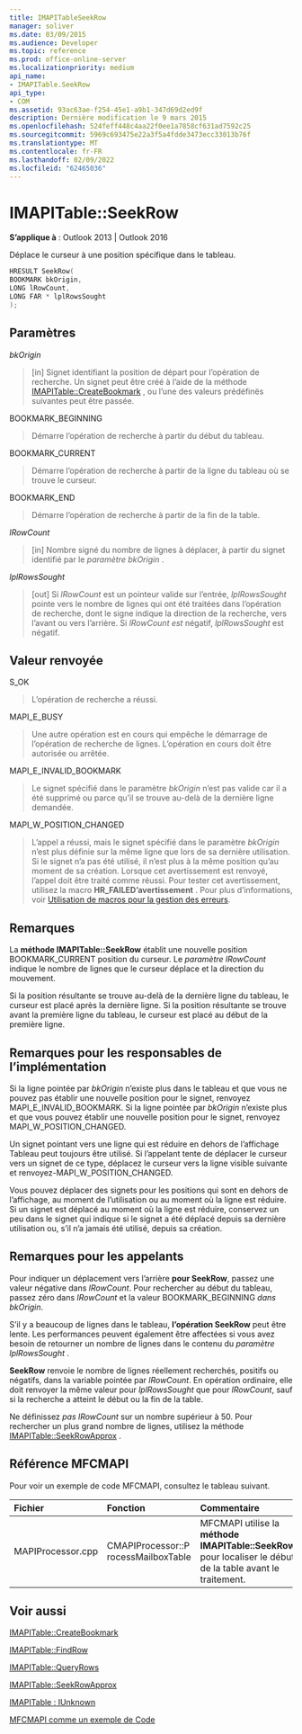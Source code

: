 ```yaml
---
title: IMAPITableSeekRow
manager: soliver
ms.date: 03/09/2015
ms.audience: Developer
ms.topic: reference
ms.prod: office-online-server
ms.localizationpriority: medium
api_name:
- IMAPITable.SeekRow
api_type:
- COM
ms.assetid: 93ac63ae-f254-45e1-a9b1-347d69d2ed9f
description: Dernière modification le 9 mars 2015
ms.openlocfilehash: 524feff448c4aa22f0ee1a7858cf631ad7592c25
ms.sourcegitcommit: 5969c693475e22a3f5a4fdde3473ecc33013b76f
ms.translationtype: MT
ms.contentlocale: fr-FR
ms.lasthandoff: 02/09/2022
ms.locfileid: "62465036"
---
```

# <a name="imapitableseekrow"></a>IMAPITable::SeekRow

  
  
**S’applique à** : Outlook 2013 | Outlook 2016 
  
Déplace le curseur à une position spécifique dans le tableau.
  
```cpp
HRESULT SeekRow(
BOOKMARK bkOrigin,
LONG lRowCount,
LONG FAR * lplRowsSought
);
```

## <a name="parameters"></a>Paramètres

 _bkOrigin_
  
> [in] Signet identifiant la position de départ pour l’opération de recherche. Un signet peut être créé à l’aide de la méthode [IMAPITable::CreateBookmark](imapitable-createbookmark.md) , ou l’une des valeurs prédéfinës suivantes peut être passée. 
    
BOOKMARK_BEGINNING 
  
> Démarre l’opération de recherche à partir du début du tableau. 
    
BOOKMARK_CURRENT 
  
> Démarre l’opération de recherche à partir de la ligne du tableau où se trouve le curseur. 
    
BOOKMARK_END 
  
> Démarre l’opération de recherche à partir de la fin de la table. 
    
 _lRowCount_
  
> [in] Nombre signé du nombre de lignes à déplacer, à partir du signet identifié par le  _paramètre bkOrigin_ . 
    
 _lplRowsSought_
  
> [out] Si  _lRowCount_ est un pointeur valide sur l’entrée,  _lplRowsSought_ pointe vers le nombre de lignes qui ont été traitées dans l’opération de recherche, dont le signe indique la direction de la recherche, vers l’avant ou vers l’arrière. Si  _lRowCount est_ négatif,  _lplRowsSought_ est négatif. 
    
## <a name="return-value"></a>Valeur renvoyée

S_OK 
  
> L’opération de recherche a réussi.
    
MAPI_E_BUSY 
  
> Une autre opération est en cours qui empêche le démarrage de l’opération de recherche de lignes. L’opération en cours doit être autorisée ou arrêtée.
    
MAPI_E_INVALID_BOOKMARK 
  
> Le signet spécifié dans le paramètre _bkOrigin_ n’est pas valide car il a été supprimé ou parce qu’il se trouve au-delà de la dernière ligne demandée. 
    
MAPI_W_POSITION_CHANGED 
  
> L’appel a réussi, mais le signet spécifié dans le paramètre _bkOrigin_ n’est plus définie sur la même ligne que lors de sa dernière utilisation. Si le signet n’a pas été utilisé, il n’est plus à la même position qu’au moment de sa création. Lorsque cet avertissement est renvoyé, l’appel doit être traité comme réussi. Pour tester cet avertissement, utilisez la macro **HR_FAILED’avertissement** . Pour plus d’informations, voir [Utilisation de macros pour la gestion des erreurs](using-macros-for-error-handling.md).
    
## <a name="remarks"></a>Remarques

La **méthode IMAPITable::SeekRow** établit une nouvelle position BOOKMARK_CURRENT position du curseur. Le  _paramètre lRowCount_ indique le nombre de lignes que le curseur déplace et la direction du mouvement. 
  
Si la position résultante se trouve au-delà de la dernière ligne du tableau, le curseur est placé après la dernière ligne. Si la position résultante se trouve avant la première ligne du tableau, le curseur est placé au début de la première ligne. 
  
## <a name="notes-to-implementers"></a>Remarques pour les responsables de l’implémentation

Si la ligne pointée par  _bkOrigin_ n’existe plus dans le tableau et que vous ne pouvez pas établir une nouvelle position pour le signet, renvoyez MAPI_E_INVALID_BOOKMARK. Si la ligne pointée par  _bkOrigin_ n’existe plus et que vous pouvez établir une nouvelle position pour le signet, renvoyez MAPI_W_POSITION_CHANGED. 
  
Un signet pointant vers une ligne qui est réduire en dehors de l’affichage Tableau peut toujours être utilisé. Si l’appelant tente de déplacer le curseur vers un signet de ce type, déplacez le curseur vers la ligne visible suivante et renvoyez-MAPI_W_POSITION_CHANGED. 
  
Vous pouvez déplacer des signets pour les positions qui sont en dehors de l’affichage, au moment de l’utilisation ou au moment où la ligne est réduire. Si un signet est déplacé au moment où la ligne est réduire, conservez un peu dans le signet qui indique si le signet a été déplacé depuis sa dernière utilisation ou, s’il n’a jamais été utilisé, depuis sa création.
  
## <a name="notes-to-callers"></a>Remarques pour les appelants

Pour indiquer un déplacement vers l’arrière **pour SeekRow**, passez une valeur négative dans  _lRowCount_. Pour rechercher au début du tableau, passez zéro dans  _lRowCount_ et la valeur BOOKMARK_BEGINNING  _dans bkOrigin_. 
  
S’il y a beaucoup de lignes dans le tableau, **l’opération SeekRow** peut être lente. Les performances peuvent également être affectées si vous avez besoin de retourner un nombre de lignes dans le contenu du  _paramètre lplRowsSought_ . 
  
 **SeekRow** renvoie le nombre de lignes réellement recherchés, positifs ou négatifs, dans la variable pointée par  _lRowCount_. En opération ordinaire, elle doit renvoyer la même valeur pour  _lplRowsSought_ que pour  _lRowCount_, sauf si la recherche a atteint le début ou la fin de la table. 
  
Ne définissez  _pas lRowCount_ sur un nombre supérieur à 50. Pour rechercher un plus grand nombre de lignes, utilisez la méthode [IMAPITable::SeekRowApprox](imapitable-seekrowapprox.md) . 
  
## <a name="mfcmapi-reference"></a>Référence MFCMAPI

Pour voir un exemple de code MFCMAPI, consultez le tableau suivant.
  
|**Fichier**|**Fonction**|**Commentaire**|
|:-----|:-----|:-----|
|MAPIProcessor.cpp  <br/> |CMAPIProcessor::P rocessMailboxTable  <br/> |MFCMAPI utilise la **méthode IMAPITable::SeekRow** pour localiser le début de la table avant le traitement.  <br/> |
   
## <a name="see-also"></a>Voir aussi



[IMAPITable::CreateBookmark](imapitable-createbookmark.md)
  
[IMAPITable::FindRow](imapitable-findrow.md)
  
[IMAPITable::QueryRows](imapitable-queryrows.md)
  
[IMAPITable::SeekRowApprox](imapitable-seekrowapprox.md)
  
[IMAPITable : IUnknown](imapitableiunknown.md)


[MFCMAPI comme un exemple de Code](mfcmapi-as-a-code-sample.md)

